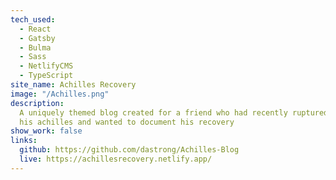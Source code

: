 ```yaml
---
tech_used:
  - React
  - Gatsby
  - Bulma
  - Sass
  - NetlifyCMS
  - TypeScript
site_name: Achilles Recovery
image: "/Achilles.png"
description:
  A uniquely themed blog created for a friend who had recently ruptured
  his achilles and wanted to document his recovery
show_work: false
links:
  github: https://github.com/dastrong/Achilles-Blog
  live: https://achillesrecovery.netlify.app/
---
```

